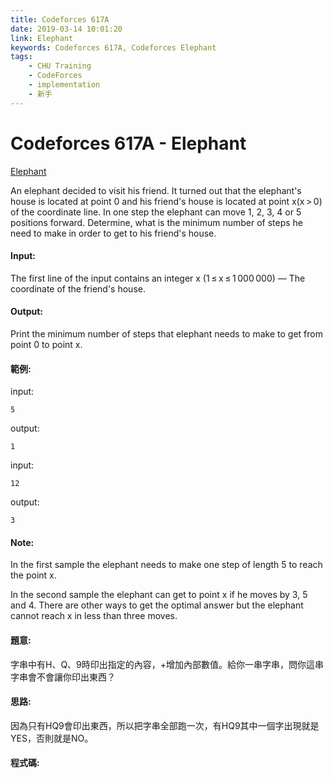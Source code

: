 ```yaml
---
title: Codeforces 617A
date: 2019-03-14 10:01:20
link: Elephant
keywords: Codeforces 617A, Codeforces Elephant
tags:
    - CHU Training
    - CodeForces
    - implementation
    - 新手
---
```

# Codeforces 617A - Elephant
[Elephant](https://codeforces.com/problemset/problem/617/A)

An elephant decided to visit his friend. It turned out that the elephant's house is located at point 0 and his friend's house is located at point x(x > 0) of the coordinate line. In one step the elephant can move 1, 2, 3, 4 or 5 positions forward. Determine, what is the minimum number of steps he need to make in order to get to his friend's house.
<!-- more -->
#### Input:
The first line of the input contains an integer x (1 ≤ x ≤ 1 000 000) — The coordinate of the friend's house.

#### Output:
Print the minimum number of steps that elephant needs to make to get from point 0 to point x.

#### 範例:
input:
```
5
```
output:
```
1
```
input:
```
12
```
output:
```
3
```

#### Note:
In the first sample the elephant needs to make one step of length 5 to reach the point x.

In the second sample the elephant can get to point x if he moves by 3, 5 and 4. There are other ways to get the optimal answer but the elephant cannot reach x in less than three moves.

#### 題意:
字串中有H、Q、9時印出指定的內容，+增加內部數值。給你一串字串，問你這串字串會不會讓你印出東西？

#### 思路:
因為只有HQ9會印出東西，所以把字串全部跑一次，有HQ9其中一個字出現就是YES，否則就是NO。

#### 程式碼:
<script src="https://gist.github.com/Daviswww/a3c788a465878f6d9badc51d1728422a.js"></script>
